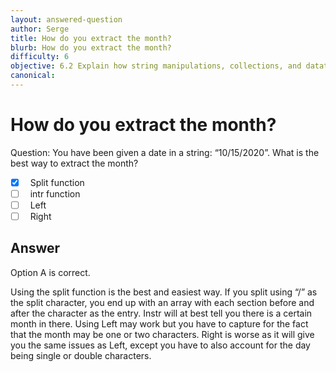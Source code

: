 ```yaml
---
layout: answered-question
author: Serge
title: How do you extract the month?
blurb: How do you extract the month?
difficulty: 6
objective: 6.2 Explain how string manipulations, collections, and datatables are used for data manipulation
canonical: 
---
```


<h1>How do you extract the month?</h1>

Question:  You have been given a date in a string: “10/15/2020”.  What is the best way to extract the month?

 - [X] &nbsp;  Split function
 - [ ] &nbsp;  intr function
 - [ ] &nbsp;  Left
 - [ ] &nbsp;  Right

## Answer

Option A is correct.

Using the split function is the best and easiest way.  If you split using “/” as the split character, you end up with an array with each section before and after the character as the entry.  Instr will at best tell you there is a certain month in there.  Using Left may work but you have to capture for the fact that the month may be one or two characters.  Right is worse as it will give you the same issues as Left, except you have to also account for the day being single or double characters.

